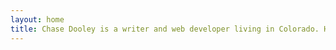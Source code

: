 ```yaml
---
layout: home
title: Chase Dooley is a writer and web developer living in Colorado. He is available for freelance and fulltime opportunities.
---
```

